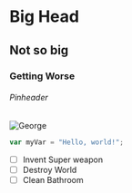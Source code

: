 # Big Head
## Not so big
### Getting Worse
###### Pinheader
![George](https://github.com/user-attachments/assets/a9edb601-5f20-473f-847b-01ec5264a93a)

``` javascript
var myVar = "Hello, world!";
```
- [ ] Invent Super weapon
- [ ] Destroy World
- [ ] Clean Bathroom

